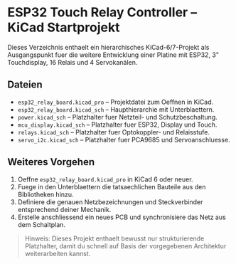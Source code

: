 # ESP32 Touch Relay Controller – KiCad Startprojekt

Dieses Verzeichnis enthaelt ein hierarchisches KiCad-6/7-Projekt als Ausgangspunkt fuer die weitere Entwicklung einer Platine mit ESP32, 3" Touchdisplay, 16 Relais und 4 Servokanälen.

## Dateien

- `esp32_relay_board.kicad_pro` – Projektdatei zum Oeffnen in KiCad.
- `esp32_relay_board.kicad_sch` – Haupthierarchie mit Unterblaettern.
- `power.kicad_sch` – Platzhalter fuer Netzteil- und Schutzbeschaltung.
- `mcu_display.kicad_sch` – Platzhalter fuer ESP32, Display und Touch.
- `relays.kicad_sch` – Platzhalter fuer Optokoppler- und Relaisstufe.
- `servo_i2c.kicad_sch` – Platzhalter fuer PCA9685 und Servoanschluesse.

## Weiteres Vorgehen

1. Oeffne `esp32_relay_board.kicad_pro` in KiCad 6 oder neuer.
2. Fuege in den Unterblaettern die tatsaechlichen Bauteile aus den Bibliotheken hinzu.
3. Definiere die genauen Netzbezeichnungen und Steckverbinder entsprechend deiner Mechanik.
4. Erstelle anschliessend ein neues PCB und synchronisiere das Netz aus dem Schaltplan.

> Hinweis: Dieses Projekt enthaelt bewusst nur strukturierende Platzhalter, damit du schnell auf Basis der vorgegebenen Architektur weiterarbeiten kannst.
